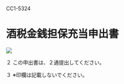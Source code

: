 CC1-5324

# 酒税金銭担保充当申出書

![](https://www.nta.go.jp/tmp/611deab1-652c-41ad-8ffa-b765f584aea6/images/f02be2c7dbe79799086461cc21ba225be3d743186acd5664edcec88e5a0173df.jpg)

２ この申出書は、２通提出してください。

３ ※印欄は記載しないでください。